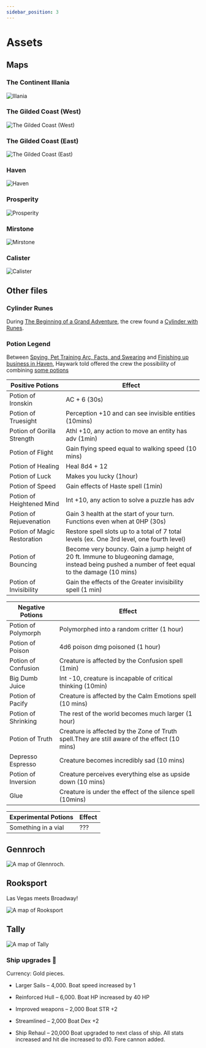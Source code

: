 ```yaml
---
sidebar_position: 3
---
```


# Assets

## Maps

### The Continent Illania

![Illania](assets/illania.jpg)

### The Gilded Coast (West)

![The Gilded Coast (West)](assets/the-gilded-coast-west.jpg)

### The Gilded Coast (East)

![The Gilded Coast (East)](assets/the-gilded-coast-east.jpg)

### Haven

![Haven](assets/haven.jpg)

### Prosperity

![Prosperity](assets/prosperity.jpg)

### Mirstone

![Mirstone](assets/mirstone.jpg)

### Calister

![Calister](assets/calister.jpg)

## Other files

### Cylinder Runes

During
[The Beginning of a Grand Adventure](sessions.md#the-beginning-of-a-grand-adventure),
the crew found a [Cylinder with Runes](assets/cylinder-runes.pdf).

### Potion Legend

Between
[Spying, Pet Training Arc, Facts, and Swearing](sessions.md#spying-pet-training-arc-facts-and-swearing)
and
[Finishing up business in Haven](sessions.md#finishing-up-business-in-haven),
Haywark told offered the crew the possibility of combining
[some potions](assets/potion-effects.xlsx)

| Positive Potions            | Effect                                                                                                                                            |
| --------------------------- | ------------------------------------------------------------------------------------------------------------------------------------------------- |
| Potion of Ironskin          | AC + 6 (30s)                                                                                                                                      |
| Potion of Truesight         | Perception +10 and can see invisible entities (10mins)                                                                                            |
| Potion of Gorilla Strength  | Athl +10, any action to move an entity has adv (1min)                                                                                             |
| Potion of Flight            | Gain flying speed equal to walking speed (10 mins)                                                                                                |
| Potion of Healing           | Heal 8d4 + 12                                                                                                                                     |
| Potion of Luck              | Makes you lucky (1hour)                                                                                                                           |
| Potion of Speed             | Gain effects of Haste spell (1min)                                                                                                                |
| Potion of Heightened Mind   | Int +10, any action to solve a puzzle has adv                                                                                                     |
| Potion of Rejuevenation     | Gain 3 health at the start of your turn. Functions even when at 0HP (30s)                                                                         |
| Potion of Magic Restoration | Restore spell slots up to a total of 7 total levels (ex. One 3rd level, one fourth level)                                                         |
| Potion of Bouncing          | Become very bouncy. Gain a jump height of 20 ft. Immune to blugeoning damage, instead being pushed a number of feet equal to the damage (10 mins) |
| Potion of Invisibility      | Gain the effects of the Greater invisibility spell (1 min)                                                                                        |

| Negative Potions    | Effect                                                                                       |
| ------------------- | -------------------------------------------------------------------------------------------- |
| Potion of Polymorph | Polymorphed into a random critter (1 hour)                                                   |
| Potion of Poison    | 4d6 poison dmg poisoned (1 hour)                                                             |
| Potion of Confusion | Creature is affected by the Confusion spell (1min)                                           |
| Big Dumb Juice      | Int -10, creature is incapable of critical thinking (10min)                                  |
| Potion of Pacify    | Creature is affected by the Calm Emotions spell (10 mins)                                    |
| Potion of Shrinking | The rest of the world becomes much larger (1 hour)                                           |
| Potion of Truth     | Creature is affected by the Zone of Truth spell.They are still aware of the effect (10 mins) |
| Depresso Espresso   | Creature becomes incredibly sad (10 mins)                                                    |
| Potion of Inversion | Creature perceives everything else as upside down (10 mins)                                  |
| Glue                | Creature is under the effect of the silence spell (10mins)                                   |

| Experimental Potions | Effect |
| -------------------- | ------ |
| Something in a vial  | ???    |

## Gennroch

![A map of Glennroch.](assets/glennroch.jpg)

## Rooksport

Las Vegas meets Broadway!

![A map of Rooksport](assets/rooksport.jpg)

## Tally

![A map of Tally](assets/tally.jpg)

### Ship upgrades 🚢

Currency: Gold pieces.

- Larger Sails – 4,000. Boat speed increased by 1

- Reinforced Hull – 6,000. Boat HP increased by 40 HP

- Improved weapons – 2,000 Boat STR +2

- Streamlined – 2,000 Boat Dex +2

- Ship Rehaul – 20,000 Boat upgraded to next class of ship. All stats increased
  and hit die increased to d10. Fore cannon added.
